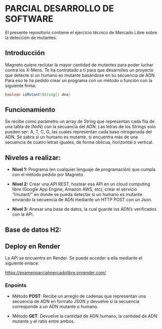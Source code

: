 # PARCIAL DESARROLLO DE SOFTWARE

El presente repositorio contiene el ejercicio técnico de Mercado Libre sobre la detección de mutantes.

## Introducción 

Magneto quiere reclutar la mayor cantidad de mutantes para poder luchar 
contra los X-Mens. 
Te ha contratado a ti para que desarrolles un proyecto que detecte si un 
humano es mutante basándose en su secuencia de ADN. 
Para eso te ha pedido crear un programa con un método o función con la siguiente firma: 

```java
boolean isMutant(String[] dna)
```

## Funcionamiento 

Se recibe como parámetro un array de String que representan cada fila de una tabla de (NxN) con la secuancia del ADN. Las letras de los Strings solo pueden ser: A, T, C, G, las cuales representan cada base nitrogenada del ADN.
Se sabra si un humano es mutante, si encuentra más de una secuencia de cuatro letras iguales, de forma oblicua, horizontal o vertical.

## Niveles a realizar:
- **Nivel 1:** Programa (en cualquier lenguaje de programación) que cumpla con el método pedido por Magneto.

- **Nivel 2:** Crear una API REST, hostear esa API en un cloud computing libre (Google App Engine, 
Amazon AWS, etc), crear el servicio “/mutant/” en donde se pueda detectar si un humano es 
mutante enviando la secuencia de ADN mediante un HTTP POST con un Json.

- **Nivel 3:** Anexar una base de datos, la cual guarde los ADN’s verificados con la API.

## Base de datos H2:

## Deploy en Render

La API se encuentra en Render. Se puede acceder a ella mediante el siguiente enlace:

https://examenparcialmercadolibre.onrender.com/

### Enpoints

- Método **POST**: 
Recibe un arreglo de cadenas que representan una secuencia de ADN en formato JSON y devuelve si la secuencia corresponde a un ADN mutante o humano.

- Método **GET**:
Devuelve la cantidad de ADN humano, la cantidad de ADN mutante y el ratio entre ambos.



